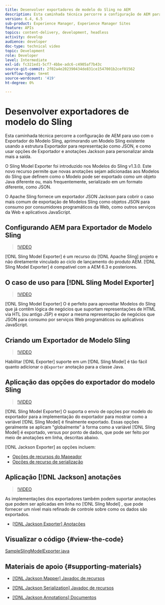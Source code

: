 ```yaml
---
title: Desenvolver exportadores de modelo do Sling no AEM
description: Esta caminhada técnica percorre a configuração de AEM para uso com o Exportador do Modelo Sling, aprimorando um Modelo Sling existente usando a estrutura Exportador para representação como JSON, e como usar opções de Exportador e anotações Jackson para personalizar ainda mais a saída.
version: 6.4, 6.5
sub-product: Experience Manager, Experience Manager Sites
feature: APIs
topics: content-delivery, development, headless
activity: develop
audience: developer
doc-type: technical video
topic: Development
role: Developer
level: Intermediate
exl-id: fc321ed1-5cf7-4bbe-adc6-c4905af7b43c
source-git-commit: 2f02a4e202390434de831ce1547001b2cef01562
workflow-type: tm+mt
source-wordcount: '419'
ht-degree: 0%

---
```


# Desenvolver exportadores de modelo do Sling

Esta caminhada técnica percorre a configuração de AEM para uso com o Exportador do Modelo Sling, aprimorando um Modelo Sling existente usando a estrutura Exportador para representação como JSON, e como usar opções de Exportador e anotações Jackson para personalizar ainda mais a saída.

O Sling Model Exporter foi introduzido nos Modelos do Sling v1.3.0. Este novo recurso permite que novas anotações sejam adicionadas aos Modelos do Sling que definem como o Modelo pode ser exportado como um objeto Java diferente ou, mais frequentemente, serializado em um formato diferente, como JSON.

O Apache Sling fornece um exportador JSON Jackson para cobrir o caso mais comum de exportação de Modelos Sling como objetos JSON para consumo por consumidores programáticos da Web, como outros serviços da Web e aplicativos JavaScript.

## Configurando AEM para Exportador de Modelo Sling

>[!VIDEO](https://video.tv.adobe.com/v/16862/?quality=12&learn=on)

[!DNL Sling Model Exporter] é um recurso do [!DNL Apache Sling] projeto e não diretamente vinculado ao ciclo de lançamento do produto AEM. [!DNL Sling Model Exporter] é compatível com a AEM 6.3 e posteriores.

## O caso de uso para [!DNL Sling Model Exporter]

>[!VIDEO](https://video.tv.adobe.com/v/16863/?quality=12&learn=on)

[!DNL Sling Model Exporter] O é perfeito para aproveitar Modelos do Sling que já contêm lógica de negócios que suportam representações de HTML via HTL (ou antigo JSP) e expor a mesma representação de negócios que JSON para consumo por serviços Web programáticos ou aplicativos JavaScript.

## Criando um Exportador de Modelo Sling

>[!VIDEO](https://video.tv.adobe.com/v/16864/?quality=12&learn=on)

Habilitar [!DNL Exporter] suporte em um [!DNL Sling Model] é tão fácil quanto adicionar o `@Exporter` anotação para a classe Java.

## Aplicação das opções do exportador do modelo Sling

>[!VIDEO](https://video.tv.adobe.com/v/16865/?quality=12&learn=on)

[!DNL Sling Model Exporter] O suporta o envio de opções por modelo do exportador para a implementação do exportador para mostrar como a variável [!DNL Sling Model] é finalmente exportado. Essas opções geralmente se aplicam &quot;globalmente&quot; à forma como a variável [!DNL Sling Model] é exportado, versus por ponto de dados, que pode ser feito por meio de anotações em linha, descritas abaixo.

[!DNL Jackson Exporter] as opções incluem:

* [Opções de recursos do Mapeador](https://static.javadoc.io/com.fasterxml.jackson.core/jackson-databind/2.8.5/com/fasterxml/jackson/databind/MapperFeature.html)
* [Opções de recurso de serialização](https://static.javadoc.io/com.fasterxml.jackson.core/jackson-databind/2.8.5/com/fasterxml/jackson/databind/SerializationFeature.html)

## Aplicação [!DNL Jackson] anotações

>[!VIDEO](https://video.tv.adobe.com/v/16866/?quality=12&learn=on)

As implementações dos exportadores também podem suportar anotações que podem ser aplicadas em linha no [!DNL Sling Model] , que pode fornecer um nível mais refinado de controle sobre como os dados são exportados.

* [[!DNL Jackson Exporter] Anotações](https://github.com/FasterXML/jackson-annotations/wiki/Jackson-Annotations)

## Visualizar o código {#view-the-code}

[SampleSlingModelExporter.java](https://github.com/Adobe-Consulting-Services/acs-aem-samples/blob/master/core/src/main/java/com/adobe/acs/samples/models/SampleSlingModelExporter.java)

## Materiais de apoio {#supporting-materials}

* [[!DNL Jackson Mapper] Javadoc de recursos](https://static.javadoc.io/com.fasterxml.jackson.core/jackson-databind/2.8.5/com/fasterxml/jackson/databind/MapperFeature.html)
* [[!DNL Jackson Serialization] Javadoc de recursos](https://static.javadoc.io/com.fasterxml.jackson.core/jackson-databind/2.8.5/com/fasterxml/jackson/databind/SerializationFeature.html)

* [[!DNL Jackson Annotations] Documentos](https://github.com/FasterXML/jackson-annotations/wiki/Jackson-Annotations)
